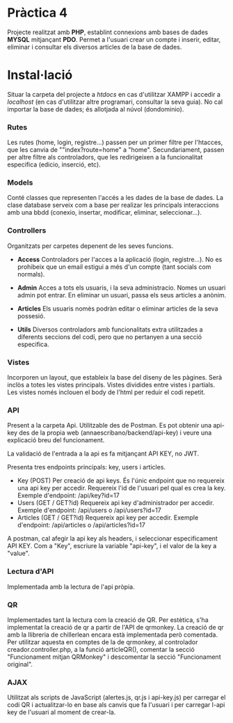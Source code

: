 # Pràctica 4

Projecte realitzat amb **PHP**, establint connexions amb bases de dades **MYSQL** mitjançant **PDO**. Permet a l'usuari crear un compte i inserir, editar, eliminar i consultar els diversos articles de la base de dades.


# Instal·lació

Situar la carpeta del projecte a *htdocs* en cas d'utilitzar XAMPP i accedir a *localhost* (en cas d'utilitzar altre programari, consultar la seva guia).
No cal importar la base de dades; és allotjada al núvol (dondominio).


### Rutes
Les rutes (home, login, registre...) passen per un primer filtre per l'htacces, que les canvia de ""index?route=home" a "home". Secundariament, passen per altre filtre als controladors, que les redirigeixen a la funcionalitat especifica (edicio, inserció, etc).

### Models
Conté classes que representen l'accés a les dades de la base de dades.
La clase database serveix com a base per realizar les principals interaccions amb una bbdd (conexio, insertar, modificar, eliminar, seleccionar...).

### Controllers
Organitzats per carpetes depenent de les seves funcions.

- **Access**
Controladors per l'acces a la aplicació (login, registre...). No es prohibeix que un email estigui a més d'un compte (tant socials com normals). 

- **Admin**
Acces a tots els usuaris, i la seva administracio. Nomes un usuari admin pot entrar.
En eliminar un usuari, passa els seus articles a anònim.

- **Articles**
Els usuaris nomès podràn editar o eliminar articles de la seva possesió. 

- **Utils**
Diversos controladors amb funcionalitats extra utilitzades a diferents seccions del codi, pero que no pertanyen a una secció especifica.


### Vistes
Incorporen un layout, que estableix la base del diseny de les pàgines. Serà inclòs a totes les vistes principals. 
Vistes dividides entre vistes i partials. Les vistes només inclouen el body de l'html per reduir el codi repetit.

### API
Present a la carpeta Api. Utilitzable des de Postman. Es pot obtenir una api-key des de la propia web (annaescribano/backend/api-key) i veure una explicació breu del funcionament.

La validació de l'entrada a la api es fa mitjançant API KEY, no JWT.

Presenta tres endpoints principals: key, users i articles.
- Key (POST)
Per creació de api keys. És l'únic endpoint que no requereix una api key per accedir. Requereix l'id de l'usuari pel qual es crea la key. Exemple d'endpoint: /api/key?id=17
- Users (GET / GET?id)
Requereix api key d'administrador per accedir. Exemple d'endpoint: /api/users o /api/users?id=17
- Articles (GET / GET?id)
Requereix api key per accedir. Exemple d'endpoint: /api/articles o /api/articles?id=17

A postman, cal afegir la api key als headers, i seleccionar especificament API KEY. Com a "Key", escriure la variable "api-key", i el valor de la key a "value".

### Lectura d'API
Implementada amb la lectura de l'api pròpia. 

### QR
Implementades tant la lectura com la creació de QR. Per estètica, s'ha implementat la creació de qr a partir de l'API de qrmonkey. La creació de qr amb la llibreria de chillerlean encara està implementada però comentada. Per utilitzar aquesta en comptes de la de qrmonkey, al controlador creador.controller.php, a la funció articleQR(), comentar la secció "Funcionament mitjan QRMonkey" i descomentar la secció "Funcionament original".

### AJAX
Utilitzat als scripts de JavaScript (alertes.js, qr.js i api-key.js) per carregar el codi QR i actualitzar-lo en base als canvis que fa l'usuari i per carregar l-api key de l'usuari al moment de crear-la.

